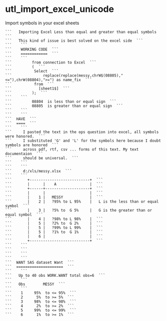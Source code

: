 # utl_import_excel_unicode
Import symbols in your excel sheets

    ```   Importing Excel Less than equal and greater than equal symbols ```
    ```   This kind of issue is best solved on the excel side  ```
    ```    ```
    ```    WORKING CODE  ```
    ```    ============  ```
    ```    ```
    ```         from connection to Excel  ```
    ```         (  ```
    ```          Select  ```
    ```              replace(replace(messy,chrW$(08805),"<="),chrW(08804),">=") as name_fix  ```
    ```          from  ```
    ```            [sheet1$]  ```
    ```         );  ```
    ```    ```
    ```         08804  is less than or equal sign  ```
    ```         08805  is greater than or equal sign  ```
    ```    ```
    ```    ```
    ```  HAVE  ```
    ```  ====  ```
    ```    ```
    ```     I pasted the text in the ops question into excel, all symbols were honored.  ```
    ```     I substituted 'G' and 'L' for the symbols here because I doubt symbols are honored  ```
    ```     across pdf, rtf, csv ... forms of this text. My text documentaion  ```
    ```     should be universal.  ```
    ```    ```
    ```    ```
    ```     d:/xls/messy.xlsx  ```
    ```    ```
    ```       +---------------------------+  ```
    ```       |      |    A               |  ```
    ```       +------+--------------------+  ```
    ```       |      |                    |  ```
    ```       |    1 |   MESSY            |  ```
    ```       |    2 |   ?95% to L 95%    |   L is the less than or equal symbol  ```
    ```       |    3 |   ?5% to  G 5%     |   G is the greater than or equal symbol  ```
    ```       |    4 |   ?98% to L 98%    |  ```
    ```       |    5 |   ?2% to  G 2%     |  ```
    ```       |    5 |   ?99% to L 99%    |  ```
    ```       |    5 |   ?1% to  G 1%     |  ```
    ```       |    6 |                    |  ```
    ```       +---------------------------+  ```
    ```    ```
    ```    ```
    ```    ```
    ```    ```
    ```  WANT SAS dataset Want  ```
    ```  =====================  ```
    ```    ```
    ```   Up to 40 obs WORK.WANT total obs=6  ```
    ```    ```
    ```   Obs        MESSY  ```
    ```    ```
    ```    1     95%  to <= 95%  ```
    ```    2      5%  to >= 5%  ```
    ```    3     98%  to <= 98%  ```
    ```    4      2%  to >= 2%  ```
    ```    5     99%  to <= 99%  ```
    ```    6      1%  to >= 1%  ```
